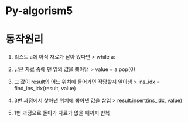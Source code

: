 # Py-algorism5

# 동작원리

1. 리스트 a에 아직 자료가 남아 있다면 > while a:

2. 남은 자료 중에 맨 앞의 값을 뽑아냄 > value = a.pop(0)

3. 그 값이 result의 어느 위치에 들어가면 적당할지 알아냄 > ins_idx = find_ins_idx(result, value)

4. 3번 과정에서 찾아낸 위치에 뽑아낸 값을 삽입 > result.insert(ins_idx, value)

5.  1번 과정으로 돌아가 자료가 없을 때까지 반복
